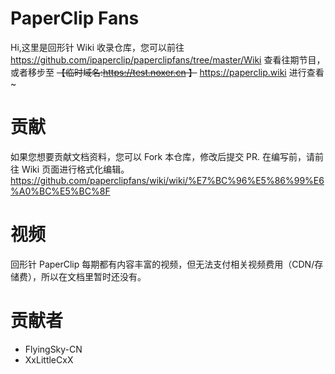 # PaperClip Fans

Hi,这里是回形针 Wiki 收录仓库，您可以前往 https://github.com/ipaperclip/paperclipfans/tree/master/Wiki 查看往期节目，或者移步至 ~~【临时域名:https://test.noxer.cn 】~~  https://paperclip.wiki 进行查看~

# 贡献
如果您想要贡献文档资料，您可以 Fork 本仓库，修改后提交 PR.
在编写前，请前往 Wiki 页面进行格式化编辑。
https://github.com/paperclipfans/wiki/wiki/%E7%BC%96%E5%86%99%E6%A0%BC%E5%BC%8F

# 视频
回形针 PaperClip 每期都有内容丰富的视频，但无法支付相关视频费用（CDN/存储费），所以在文档里暂时还没有。

# 贡献者
- FlyingSky-CN
- XxLittleCxX
